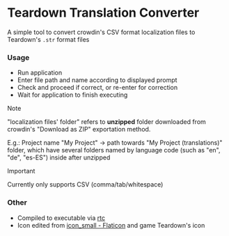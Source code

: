 # Teardown Translation Converter

A simple tool to convert crowdin's CSV format localization files to Teardown's `.str` format files

### Usage

* Run application
* Enter file path and name according to displayed prompt
* Check and proceed if correct, or re-enter for correction
* Wait for application to finish executing

> [!NOTE]
> "localization files' folder" refers to **unzipped** folder downloaded from crowdin's "Download as ZIP" exportation method.
> 
> E.g.: Project name "My Project" -> path towards "My Project (translations)" folder, which have several folders named by language code (such as "en", "de", "es-ES") inside after unzipped

> [!IMPORTANT]
> Currently only supports CSV (comma/tab/whitespace)

### Other

* Compiled to executable via [rtc](https://github.com/samyeyo/rtc)
* Icon edited from <a href="https://www.flaticon.com/free-icons/translation" title="translation icons">icon_small - Flaticon</a> and game Teardown's icon
